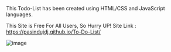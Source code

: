 This Todo-List has been created using HTML/CSS and JavaScript languages.

This Site is Free For All Users, So Hurry UP!
Site Link : https://pasindujdj.github.io/To-Do-List/

![image](https://github.com/user-attachments/assets/b7966f6b-c23e-4aa9-95e3-01b4de99962f)


